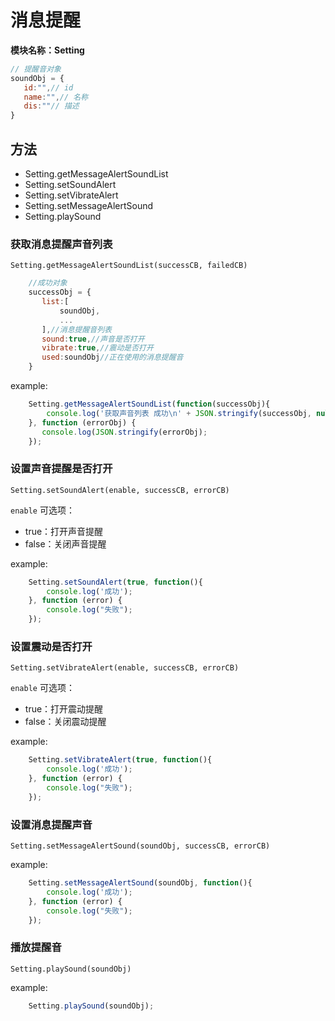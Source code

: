 # 消息提醒
**模块名称：Setting**

```js
// 提醒音对象
soundObj = {
   id:"",// id
   name:"",// 名称
   dis:""// 描述
}
```

## 方法
* Setting.getMessageAlertSoundList
* Setting.setSoundAlert
* Setting.setVibrateAlert
* Setting.setMessageAlertSound
* Setting.playSound

### 获取消息提醒声音列表
`Setting.getMessageAlertSoundList(successCB, failedCB)`
    
```js
    //成功对象
    successObj = {
       list:[
           soundObj,
           ...
       ],//消息提醒音列表
       sound:true,//声音是否打开
       vibrate:true,//震动是否打开
       used:soundObj//正在使用的消息提醒音
    }
```

example:

```js
	Setting.getMessageAlertSoundList(function(successObj){
		console.log('获取声音列表 成功\n' + JSON.stringify(successObj, null, 2));
	}, function (errorObj) {
	   console.log(JSON.stringify(errorObj);
	});
```

### 设置声音提醒是否打开
`Setting.setSoundAlert(enable, successCB, errorCB)`

`enable` 可选项：

* true：打开声音提醒
* false：关闭声音提醒

example:

```js
	Setting.setSoundAlert(true, function(){
		console.log('成功');
	}, function (error) {
		console.log("失败");
	});
```

### 设置震动是否打开
`Setting.setVibrateAlert(enable, successCB, errorCB)`

`enable` 可选项：

* true：打开震动提醒
* false：关闭震动提醒

example:

```js
	Setting.setVibrateAlert(true, function(){
		console.log('成功');
	}, function (error) {
		console.log("失败");
	});
```

### 设置消息提醒声音
`Setting.setMessageAlertSound(soundObj, successCB, errorCB)`

example:

```js
    Setting.setMessageAlertSound(soundObj, function(){
        console.log('成功');
    }, function (error) {
        console.log("失败");
    });
```

### 播放提醒音
`Setting.playSound(soundObj)`

example:

```js
    Setting.playSound(soundObj);
```

